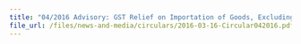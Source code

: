 ```yaml
---
title: "04/2016 Advisory: GST Relief on Importation of Goods, Excluding Intoxicating Liquors and Tobacco, by Air"
file_url: /files/news-and-media/circulars/2016-03-16-Circular042016.pdf
---
```

